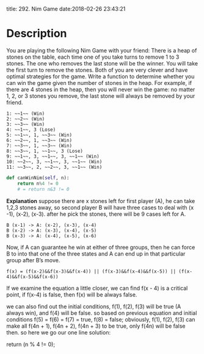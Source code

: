 title: 292. Nim Game
date:2018-02-26 23:43:21

# Description
You are playing the following Nim Game with your friend: There is a heap of stones on the table, each time one of you take turns to remove 1 to 3 stones. The one who removes the last stone will be the winner. You will take the first turn to remove the stones.
Both of you are very clever and have optimal strategies for the game. Write a function to determine whether you can win the game given the number of stones in the heap.
For example, if there are 4 stones in the heap, then you will never win the game: no matter 1, 2, or 3 stones you remove, the last stone will always be removed by your friend.

```
1: ~~1~~ (Win)
2: ~~2~~ (Win)
3: ~~3~~ (Win)
4: ~~1~~, 3 (Lose)
5: ~~1~~, 1, ~~3~~ (Win)
6: ~~2~~, 1, ~~3~~ (Win)
7: ~~3~~, 1, ~~3~~ (Win)
8: ~~3~~, 1, ~~1~~, 3 (Lose)
9: ~~1~~, 3, ~~1~~, 3, ~~1~~ (Win)
10: ~~2~~, 3, ~~1~~, 3, ~~1~~ (Win)
11: ~~3~~, 2, ~~2~~, 3, ~~1~~ (Win)
```

```python
def canWinNim(self, n):
    return n%4 != 0
    # = return n&3 != 0
```

**Explanation**
suppose there are x stones left for first player (A), he can take 1,2,3 stones away, so second player B will have three cases to deal with (x -1), (x-2), (x-3). after he pick the stones, there will be 9 cases left for A.
```
B (x-1) -> A: (x-2), (x-3), (x-4)
B (x-2) -> A: (x-3), (x-4), (x-5)
B (x-3) -> A: (x-4), (x-5), (x-6)
```
Now, if A can guarantee he win at either of three groups, then he can force B to into that one of the three states and A can end up in that particular group after B’s move.
```
f(x) = (f(x-2)&&f(x-3)&&f(x-4)) || (f(x-3)&&f(x-4)&&f(x-5)) || (f(x-4)&&f(x-5)&&f(x-6))
```
If we examine the equation a little closer, we can find f(x - 4) is a critical point, if f(x-4) is false, then f(x) will be always false.

we can also find out the initial conditions, f(1), f(2), f(3) will be true (A always win), and f(4) will be false. so
based on previous equation and initial conditions f(5) = f(6) = f(7) = true, f(8) = false;
obviously, f(1), f(2), f(3) can make all f(4n + 1), f(4n + 2), f(4n + 3) to be true, only f(4n) will be false then.
so here we go our one line solution:

return (n % 4 != 0);